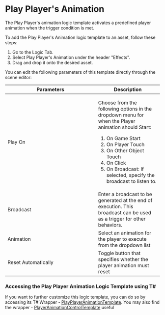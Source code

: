 # Play Player's Animation

The Play Player's animation logic template activates a predefined player animation when the trigger condition is met.

To add the Play Player's Animation logic template to an asset, follow these steps:

1. Go to the Logic Tab.
2. Select Play Player's Animation under the header "Effects".
3. Drag and drop it onto the desired asset.

You can edit the following parameters of this template directly through the scene editor:

<table><thead><tr><th width="279">Parameters</th><th>Description</th></tr></thead><tbody><tr><td>Play On</td><td><p></p><p>Choose from the following options in the dropdown menu for when the Player animation should Start:</p><ol><li>On Game Start</li><li>On Player Touch</li><li>On Other Object Touch</li><li>On Click</li><li>On Broadcast: If selected, specify the broadcast to listen to.</li></ol></td></tr><tr><td>Broadcast</td><td>Enter a broadcast to be generated at the end of execution. This broadcast can be used as a trigger for other behaviors.</td></tr><tr><td>Animation</td><td>Select an animation for the player to execute from the dropdown list</td></tr><tr><td>Reset Automatically</td><td>Toggle button that specifies whether the player animation must reset</td></tr></tbody></table>

### Accessing the Play Player Animation Logic Template using T\#

If you want to further customize this logic template, you can do so by accessing its T# Wrapper -  [PlayPlayerAnimationTemplate](../../coding-using-t/t-logic-template-wrappers.md#playplayersanimationtemplate). You may also find the wrapper - [PlayerAnimationControlTemplate](../../coding-using-t/t-logic-template-wrappers.md#playeranimationcontroltemplate) useful
